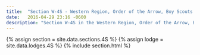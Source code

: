 ```yaml
---
title:  "Section W-4S - Western Region, Order of the Arrow, Boy Scouts of America"
date:   2016-04-29 23:16 -0600
description: "Section W-4S in the Western Region, Order of the Arrow, Boy Scouts of America."
---
```


{% assign section = site.data.sections.4S %}
{% assign lodge = site.data.lodges.4S %}
{% include section.html %}